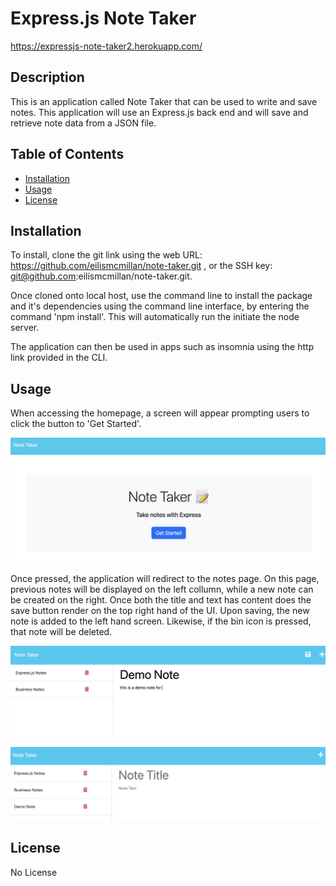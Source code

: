 # Express.js Note Taker 
https://expressjs-note-taker2.herokuapp.com/

## Description
This is an application called Note Taker that can be used to write and save notes. This application will use an Express.js back end and will save and retrieve note data from a JSON file.

## Table of Contents
- [Installation](#installation)
- [Usage](#usage)
- [License](#license)

## Installation
To install, clone the git link using the web URL: https://github.com/eilismcmillan/note-taker.git ,  or the SSH key: git@github.com:eilismcmillan/note-taker.git. 

Once cloned onto local host, use the command line to install the package and it's dependencies using the command line interface, by entering the command 'npm install'. This will automatically run the initiate the node server. 

The application can then be used in apps such as insomnia using the http link provided in the CLI. 

## Usage
When accessing the homepage, a screen will appear prompting users to click the button to 'Get Started'. 

![image of landing page](https://github.com/eilismcmillan/note-taker/blob/main/images/readme%20screenshot%20-%20homepage.png)

Once pressed, the application will redirect to the notes page. On this page, previous notes will be displayed on the left collumn, while a new note can be created on the right. Once both the title and text has content does the save button render on the top right hand of the UI. Upon saving, the new note is added to the left hand screen. Likewise, if the bin icon is pressed, that note will be deleted. 

![image of notes page 1](https://github.com/eilismcmillan/note-taker/blob/main/images/readme%20screenshot%20-%20note.png)

![image of notes page 2](https://github.com/eilismcmillan/note-taker/blob/main/images/readme%20screenshot%20-%20saved%20notes.png)

## License
No License

